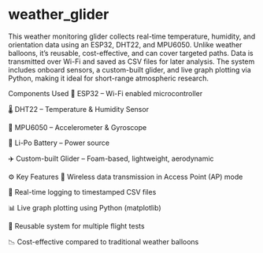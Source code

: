 # weather_glider
This weather monitoring glider collects real-time temperature, humidity, and orientation data using an ESP32, DHT22, and MPU6050. Unlike weather balloons, it’s reusable, cost-effective, and can cover targeted paths. Data is transmitted over Wi-Fi and saved as CSV files for later analysis. The system includes onboard sensors, a custom-built glider, and live graph plotting via Python, making it ideal for short-range atmospheric research.

Components Used
🧠 ESP32 – Wi-Fi enabled microcontroller

🌡️ DHT22 – Temperature & Humidity Sensor

🧭 MPU6050 – Accelerometer & Gyroscope

🔋 Li-Po Battery – Power source

✈️ Custom-built Glider – Foam-based, lightweight, aerodynamic

⚙️ Key Features
📡 Wireless data transmission in Access Point (AP) mode

📁 Real-time logging to timestamped CSV files

📊 Live graph plotting using Python (matplotlib)

🔁 Reusable system for multiple flight tests

📉 Cost-effective compared to traditional weather balloons
